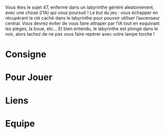 Vous êtes le sujet 47, enfermé dans un labyrinthe généré aléatoirement, avec une chose (l’IA) qui vous poursuit ! Le but du jeu : vous échapper en récupérant la clé caché dans le labyrinthe pour pouvoir utiliser l’ascenseur central. Vous devrez éviter de vous faire attraper par l’IA tout en esquivant les pièges, la boue, etc… Et bien entendu, le labyrinthe est plongé dans le noir, alors tachez de ne pas vous faire repérer avec votre lampe torche !

# Consigne

# Pour Jouer

# Liens

# Equipe
